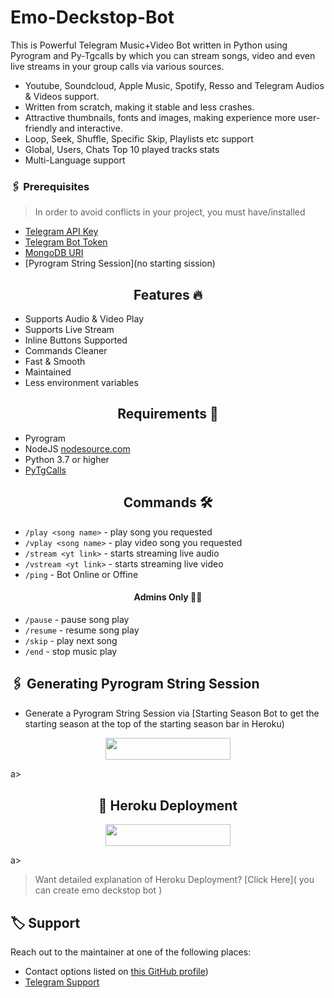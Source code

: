 # Emo-Deckstop-Bot
This is Powerful Telegram Music+Video Bot written in Python using Pyrogram and Py-Tgcalls by which you can stream songs, video and even live streams in your group calls via various sources.

* Youtube, Soundcloud, Apple Music, Spotify, Resso and Telegram Audios & Videos support.
* Written from scratch, making it stable and less crashes.
* Attractive thumbnails, fonts and images,  making experience more user-friendly and interactive.
* Loop, Seek, Shuffle, Specific Skip, Playlists etc support
* Global, Users, Chats Top 10 played tracks stats
* Multi-Language support

### 🖇 Prerequisites

> In order to avoid conflicts in your project, you must have/installed

- [Telegram API Key](https://my.telegram.org)
- [Telegram Bot Token](https://t.me/botfather)
- [MongoDB URI](https://mongodb.com)
- [Pyrogram String Session](no starting sission)

<h2 align="center"> Features 🔥 </h2> 
<ul>
    <li>Supports Audio & Video Play</li>
    <li>Supports Live Stream</li>
    <li>Inline Buttons Supported</li>
    <li>Commands Cleaner</li>
    <li>Fast & Smooth</li>
    <li>Maintained</li>
    <li>Less environment variables</li>
</ul>

<h2 align="center"> Requirements 📝 </h2>

- Pyrogram
- NodeJS [nodesource.com](https://nodesource.com/)
- Python 3.7 or higher
- [PyTgCalls](https://github.com/pytgcalls/pytgcalls)

<h2 align="center"> Commands 🛠 </h2>

- `/play <song name>` - play song you requested
- `/vplay <song name>` - play video song you requested
- `/stream <yt link>` - starts streaming live audio
- `/vstream <yt link>` - starts streaming live video
- `/ping` - Bot Online or Offine

<h4 align="center"> Admins Only 👷‍♂️ </h4>

- `/pause` - pause song play
- `/resume` - resume song play
- `/skip` - play next song
- `/end` - stop music play


## 🖇 Generating Pyrogram String Session

- Generate a Pyrogram String Session via [Starting Season Bot to get the starting season at the top of the starting season bar in Heroku)
<p align="center"><a href="https://replit.com/@ImRishmika/Emo-Deckstop-Bot-Generating-Pyrogram-String-Session"> <img src="https://camo.githubusercontent.com/ed88043d35f9639b195970d32ed1e93f5bd1445ae55bc8f0bf27f3b5574cf4e9/68747470733a2f2f7265706c69742e636f6d2f62616467652f6769746875622f5465616d556c74726f69642f556c74726f6964" width="200" height="35.45"/></a></p>a>




<h2 align="center">  🚀 Heroku Deployment </h2>
<p align="center"><a href="https://dashboard.heroku.com/new?template=https%3A%2F%2Fgithub.com%2FRishBropromax%2FEmo-Deckstop-Bot"> <img src="https://img.shields.io/badge/Deploy%20To%20Heroku-black?style=for-the-badge&logo=heroku" width="200" height="35.45"/></a></p>a>

> Want detailed explanation of Heroku Deployment? [Click Here]( you can create emo deckstop bot )
  
  
## 🏷 Support

Reach out to the maintainer at one of the following places:

- Contact options listed on [this GitHub profile](https://github.com/RishBropromax/Emo-Deckstop-Bot))
- [Telegram Support](https://t.me/Emo_Bot_Support)
  
 
